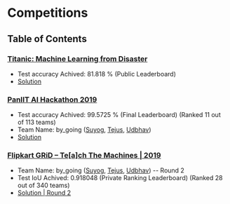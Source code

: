 # Competitions

## Table of Contents
### **[Titanic: Machine Learning from Disaster](https://www.kaggle.com/c/titanic)**
* Test accuracy Achived: 81.818 % (Public Leaderboard)
* [Solution](https://github.com/ubamba98/Kaggle/blob/master/Titanic:%20Machine%20Learning%20from%20Disaster/Solution.ipynb)

### **[PanIIT AI Hackathon 2019](https://skillenza.com/challenge/pan-iit-hackathon)**
* Test accuracy Achived: 99.5725 % (Final Leaderboard) (Ranked 11 out of 113 teams)
* Team Name: by_going ([Suyog](https://github.com/iamsuyogjadhav), [Tejus](https://github.com/gktejus), [Udbhav](https://github.com/ubamba98))
* [Solution](https://github.com/ubamba98/Kaggle/blob/master/PanIIT%20AI%20Hackathon%202019/panIIT_WRN_Final.ipynb)

### **[Flipkart GRiD – Te[a]ch The Machines | 2019](https://dare2compete.com/o/Flipkart-GRiD-Teach-The-Machines-2019-74928)**
* Team Name: by_going ([Suyog](https://github.com/iamsuyogjadhav), [Tejus](https://github.com/gktejus), [Udbhav](https://github.com/ubamba98))
-- Round 2
* Test IoU Achived: 0.918048 (Private Ranking Leaderboard) (Ranked 28 out of 340 teams)
* [Solution | Round 2](https://github.com/ubamba98/Kaggle/blob/master/Flipkart%20GRiD%20–%20Te[a]ch%20The%20Machines%20|%202019/)
